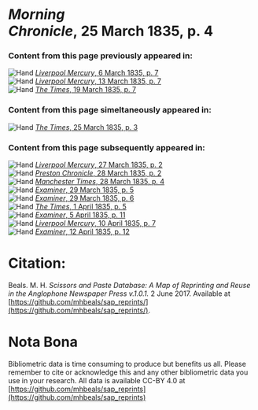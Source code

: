 # *Morning Chronicle*, 25 March 1835, p. 4  
  
### Content from this page previously appeared in:  
![Hand](http://scissorsandpaste.net/wp-content/uploads/2017/06/smallhandpointer.png) [*Liverpool Mercury*, 6 March 1835, p. 7](https://mhbeals.github.io/sap_html/Liverpool-Mercury/Liverpool-Mercury-6-March-1835-p-7)  
![Hand](http://scissorsandpaste.net/wp-content/uploads/2017/06/smallhandpointer.png) [*Liverpool Mercury*, 13 March 1835, p. 7](https://mhbeals.github.io/sap_html/Liverpool-Mercury/Liverpool-Mercury-13-March-1835-p-7)  
![Hand](http://scissorsandpaste.net/wp-content/uploads/2017/06/smallhandpointer.png) [*The Times*, 19 March 1835, p. 7](https://mhbeals.github.io/sap_html/The-Times/The-Times-19-March-1835-p-7)  
  
### Content from this page simeltaneously appeared in:  
![Hand](http://scissorsandpaste.net/wp-content/uploads/2017/06/smallhandpointer.png) [*The Times*, 25 March 1835, p. 3](https://mhbeals.github.io/sap_html/The-Times/The-Times-25-March-1835-p-3)  
  
### Content from this page subsequently appeared in:  
![Hand](http://scissorsandpaste.net/wp-content/uploads/2017/06/smallhandpointer.png) [*Liverpool Mercury*, 27 March 1835, p. 2](https://mhbeals.github.io/sap_html/Liverpool-Mercury/Liverpool-Mercury-27-March-1835-p-2)  
![Hand](http://scissorsandpaste.net/wp-content/uploads/2017/06/smallhandpointer.png) [*Preston Chronicle*, 28 March 1835, p. 2](https://mhbeals.github.io/sap_html/Preston-Chronicle/Preston-Chronicle-28-March-1835-p-2)  
![Hand](http://scissorsandpaste.net/wp-content/uploads/2017/06/smallhandpointer.png) [*Manchester Times*, 28 March 1835, p. 4](https://mhbeals.github.io/sap_html/Manchester-Times/Manchester-Times-28-March-1835-p-4)  
![Hand](http://scissorsandpaste.net/wp-content/uploads/2017/06/smallhandpointer.png) [*Examiner*, 29 March 1835, p. 5](https://mhbeals.github.io/sap_html/Examiner/Examiner-29-March-1835-p-5)  
![Hand](http://scissorsandpaste.net/wp-content/uploads/2017/06/smallhandpointer.png) [*Examiner*, 29 March 1835, p. 6](https://mhbeals.github.io/sap_html/Examiner/Examiner-29-March-1835-p-6)  
![Hand](http://scissorsandpaste.net/wp-content/uploads/2017/06/smallhandpointer.png) [*The Times*, 1 April 1835, p. 5](https://mhbeals.github.io/sap_html/The-Times/The-Times-1-April-1835-p-5)  
![Hand](http://scissorsandpaste.net/wp-content/uploads/2017/06/smallhandpointer.png) [*Examiner*, 5 April 1835, p. 11](https://mhbeals.github.io/sap_html/Examiner/Examiner-5-April-1835-p-11)  
![Hand](http://scissorsandpaste.net/wp-content/uploads/2017/06/smallhandpointer.png) [*Liverpool Mercury*, 10 April 1835, p. 7](https://mhbeals.github.io/sap_html/Liverpool-Mercury/Liverpool-Mercury-10-April-1835-p-7)  
![Hand](http://scissorsandpaste.net/wp-content/uploads/2017/06/smallhandpointer.png) [*Examiner*, 12 April 1835, p. 12](https://mhbeals.github.io/sap_html/Examiner/Examiner-12-April-1835-p-12)  


# Citation: 

Beals. M. H. *Scissors and Paste Database: A Map of Reprinting and Reuse in the Anglophone Newspaper Press v.1.0.1.* 2 June 2017. Available at [https://github.com/mhbeals/sap_reprints/](https://github.com/mhbeals/sap_reprints/). 

# Nota Bona

Bibliometric data is time consuming to produce but benefits us all. Please remember to cite or acknowledge this and any other bibliometric data you use in your research. All data is available CC-BY 4.0 at [https://github.com/mhbeals/sap_reprints](https://github.com/mhbeals/sap_reprints)